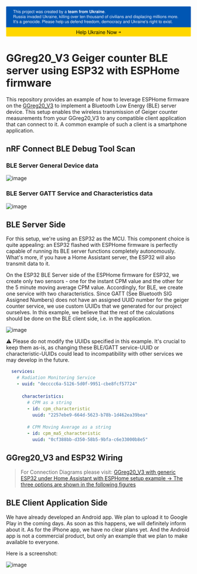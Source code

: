 [![Stand With Ukraine](https://raw.githubusercontent.com/vshymanskyy/StandWithUkraine/main/banner-direct-team.svg)](https://stand-with-ukraine.pp.ua)

# GGreg20_V3 Geiger counter BLE server using ESP32 with ESPHome firmware 

This repository provides an example of how to leverage ESPHome firmware on the [GGreg20_V3](https://iot-devices.com.ua/en/product/ggreg20_v3-ionizing-radiation-detector-with-geiger-tube-sbm-20/) to implement a Bluetooth Low Energy (BLE) server device. This setup enables the wireless transmission of Geiger counter measurements from your GGreg20_V3 to any compatible client application that can connect to it. A common example of such a client is a smartphone application.

## nRF Connect BLE Debug Tool Scan
### BLE Server General Device data
![image](https://github.com/user-attachments/assets/8d886d59-2113-4d47-b68d-c07453ed5e90)

### BLE Server GATT Service and Characteristics data
![image](https://github.com/user-attachments/assets/bd255b1c-fff3-4bb1-aac0-f94331040e8f)


## BLE Server Side
For this setup, we're using an ESP32 as the MCU. This component choice is quite appealing: an ESP32 flashed with ESPHome firmware is perfectly capable of running its BLE server functions completely autonomously. What's more, if you have a Home Assistant server, the ESP32 will also transmit data to it.

On the ESP32 BLE Server side of the ESPHome firmware for ESP32, we create only two sensors - one for the instant CPM value and the other for the 5 minute moving average CPM value. Accordingly, for BLE, we create one service with two characteristics. Since GATT (See Bluetooth SIG Assigned Numbers) does not have an assigned UUID number for the geiger counter service, we use custom UUIDs that we generated for our project ourselves.
In this example, we believe that the rest of the calculations should be done on the BLE client side, i.e. in the application. 


![image](https://github.com/user-attachments/assets/175fc242-507c-4678-b0d4-040ed92edbd4)

⚠️ Please do not modify the UUIDs specified in this example. It's crucial to keep them as-is, as changing these BLE/GATT service-UUID or characteristic-UUIDs could lead to incompatibility with other services we may develop in the future.
```YAML
  services:
    # Radiation Monitoring Service
    - uuid: "decccc6a-5126-5d0f-9951-cbe8fcf57724"

      characteristics:
        # CPM as a string
        - id: cpm_characteristic
          uuid: "2257ebe9-664d-5623-b78b-1d462ea39bea"
            
        # CPM Moving Average as a string
        - id: cpm_ma5_characteristic
          uuid: "0cf388bb-d350-58b5-9bfa-c6e33000b8e5"
```
## GGreg20_V3 and ESP32 Wiring
> For Connection Diagrams please visit: [GGreg20_V3 with generic ESP32 under Home Assistant with ESPHome setup example -> The three options are shown in the following figures](https://github.com/iotdevicesdev/GGreg20_V3-ESP32-HomeAssistant-ESPHome/tree/main#the-three-options-are-shown-in-the-following-figures)

## BLE Client Application Side 
We have already developed an Android app. We plan to upload it to Google Play in the coming days. As soon as this happens, we will definitely inform about it. As for the iPhone app, we have no clear plans yet. And the Android app is not a commercial product, but only an example that we plan to make available to everyone.

Here is a screenshot:

![image](https://github.com/user-attachments/assets/f332fd33-6982-4d9f-9554-24711a82e6de)


